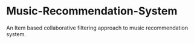 # Music-Recommendation-System
An Item based collaborative filtering approach to music recommendation system.
